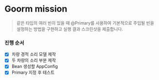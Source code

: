 # Goorm mission

> 같은 타입의 여러 빈이 있을 때 @Primary를 사용하여 기본적으로 주입될 빈을 설정하는 방법을 구현하고 실행 결과 스크린샷을 제출합니다.

### 진행 순서
- [x] 차량 경적 소리 모델 제작
- [x] 두 차량의 소리 부분 제작
- [x] Bean 생성할 AppConfig
- [x] Primary 지정 후 테스트